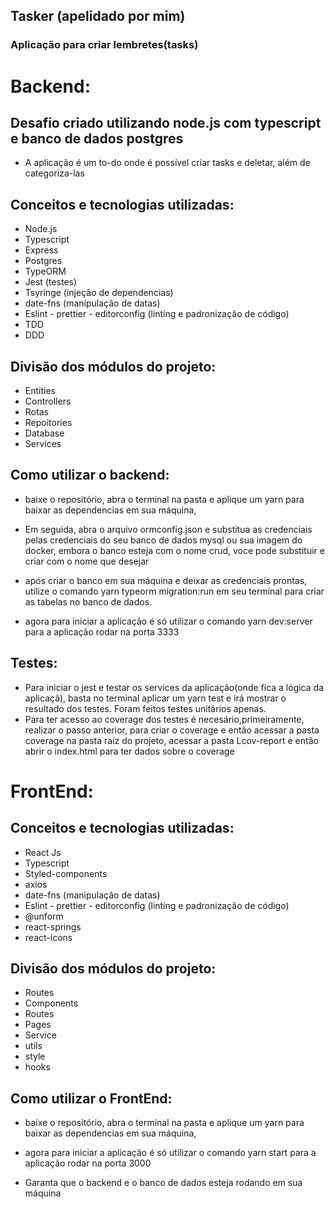 ## Tasker (apelidado por mim)
### Aplicação para criar lembretes(tasks) 

# Backend: 

## Desafio criado utilizando node.js com typescript e banco de dados postgres
 - A aplicação é um to-do onde é possível criar tasks e deletar, além de categoriza-las

## Conceitos e tecnologias utilizadas:
- Node.js
- Typescript
- Express
- Postgres
- TypeORM
- Jest (testes)
- Tsyringe (injeção de dependencias)
- date-fns (manipulação de datas)
- Eslint - prettier - editorconfig (linting e padronização de código)
- TDD
- DDD

## Divisão dos módulos do projeto:
- Entities
- Controllers
- Rotas
- Repoitories
- Database
- Services

## Como utilizar o backend:
- baixe o repositório, abra o terminal na pasta e aplique um yarn para baixar as dependencias em sua máquina,

- Em seguida, abra o arquivo ormconfig.json e substitua as credenciais pelas credenciais do seu banco de dados mysql ou sua imagem do docker, embora o banco esteja com o nome crud, voce pode substituir e criar com o nome que desejar

- após criar o banco em sua máquina e deixar as credenciais prontas, utilize o comando yarn typeorm migration:run em seu terminal para criar as tabelas no banco de dados.

- agora para iniciar a aplicação é só utilizar o comando yarn dev:server para a aplicação rodar na porta 3333

## Testes:
- Para iniciar o jest e testar os services da aplicação(onde fica a lógica da aplicaçã), basta no terminal aplicar um yarn test e irá mostrar o resultado dos testes. Foram feitos testes unitários apenas.
- Para ter acesso ao coverage dos testes é necesário,primeiramente, realizar o passo anterior, para criar o coverage e então acessar a pasta coverage na pasta raiz do projeto, acessar a pasta Lcov-report e então abrir o index.html para ter dados sobre o coverage

# FrontEnd:
## Conceitos e tecnologias utilizadas:
- React Js
- Typescript
- Styled-components
- axios
- date-fns (manipulação de datas)
- Eslint - prettier - editorconfig (linting e padronização de código)
- @unform
- react-springs
- react-icons

## Divisão dos módulos do projeto:
- Routes
- Components
- Routes
- Pages
- Service
- utils
- style
- hooks

## Como utilizar o FrontEnd:
- baixe o repositório, abra o terminal na pasta e aplique um yarn para baixar as dependencias em sua máquina,

- agora para iniciar a aplicação é só utilizar o comando yarn start para a aplicação rodar na porta 3000

- Garanta que o backend e o banco de dados esteja rodando em sua máquina
